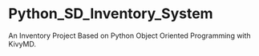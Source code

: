 # Python_SD_Inventory_System
An Inventory Project Based on Python Object Oriented Programming with KivyMD.
